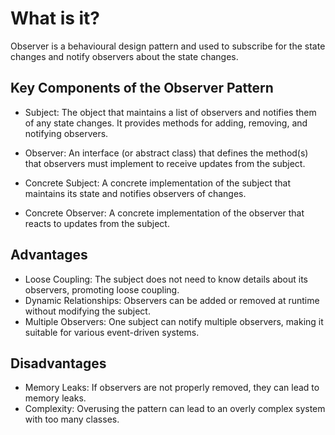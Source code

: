 # What is it?
Observer is a behavioural design pattern and used to subscribe for the state changes and notify observers about the state changes.

## Key Components of the Observer Pattern
- Subject: The object that maintains a list of observers and notifies them of any state changes. It provides methods for adding, removing, and notifying observers.

- Observer: An interface (or abstract class) that defines the method(s) that observers must implement to receive updates from the subject.

- Concrete Subject: A concrete implementation of the subject that maintains its state and notifies observers of changes.

- Concrete Observer: A concrete implementation of the observer that reacts to updates from the subject.

## Advantages 
- Loose Coupling: The subject does not need to know details about its observers, promoting loose coupling.
- Dynamic Relationships: Observers can be added or removed at runtime without modifying the subject.
- Multiple Observers: One subject can notify multiple observers, making it suitable for various event-driven systems.
## Disadvantages
- Memory Leaks: If observers are not properly removed, they can lead to memory leaks.
- Complexity: Overusing the pattern can lead to an overly complex system with too many classes.